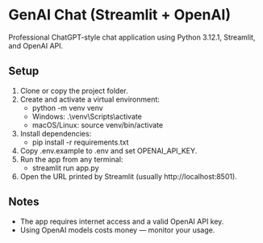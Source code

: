 # GenAI Chat (Streamlit + OpenAI)

Professional ChatGPT-style chat application using Python 3.12.1, Streamlit, and OpenAI API.

## Setup

1. Clone or copy the project folder.
2. Create and activate a virtual environment:
   - python -m venv venv
   - Windows: .\venv\Scripts\activate
   - macOS/Linux: source venv/bin/activate
3. Install dependencies:
   - pip install -r requirements.txt
4. Copy .env.example to .env and set OPENAI_API_KEY.
5. Run the app from any terminal:
   - streamlit run app.py
6. Open the URL printed by Streamlit (usually http://localhost:8501).

## Notes
- The app requires internet access and a valid OpenAI API key.
- Using OpenAI models costs money — monitor your usage.
